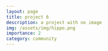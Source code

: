 ```yaml
---
layout: page
title: project 6
description: a project with no image
img: /assets/img/hippo.png
importance: 2
category: community
---
```

